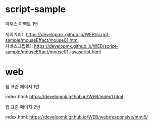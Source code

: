 # script-sample

마우스 이펙트 1번<br>

제이쿼리1: https://developmk.github.io/WEB/script-sample/mouseEffact/mouse01.html<br>
자바스크립트1: https://developmk.github.io/WEB/script-sample/mouseEffact/mouse01-javascript.html<br>


# web

웹 표준 페이지 1번<br>

index.html: https://developmk.github.io/WEB/index1.html<br>

웹 표준 페이지 2번<br>

index.html: https://developmk.github.io/WEB/web/responsive/html5/<br>

